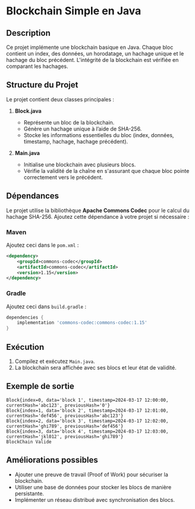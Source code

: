 
# Blockchain Simple en Java

## Description  
Ce projet implémente une blockchain basique en Java. Chaque bloc contient un index, des données, un horodatage, un hachage unique et le hachage du bloc précédent. L'intégrité de la blockchain est vérifiée en comparant les hachages.

## Structure du Projet  
Le projet contient deux classes principales :  

1. **Block.java**  
   - Représente un bloc de la blockchain.  
   - Génère un hachage unique à l’aide de SHA-256.  
   - Stocke les informations essentielles du bloc (index, données, timestamp, hachage, hachage précédent).  

2. **Main.java**  
   - Initialise une blockchain avec plusieurs blocs.  
   - Vérifie la validité de la chaîne en s'assurant que chaque bloc pointe correctement vers le précédent.  

## Dépendances  
Le projet utilise la bibliothèque **Apache Commons Codec** pour le calcul du hachage SHA-256. Ajoutez cette dépendance à votre projet si nécessaire :  

### Maven  
Ajoutez ceci dans le `pom.xml` :  
```xml
<dependency>
    <groupId>commons-codec</groupId>
    <artifactId>commons-codec</artifactId>
    <version>1.15</version>
</dependency>
```

### Gradle  
Ajoutez ceci dans `build.gradle` :  
```gradle
dependencies {
    implementation 'commons-codec:commons-codec:1.15'
}
```

## Exécution  
1. Compilez et exécutez `Main.java`.  
2. La blockchain sera affichée avec ses blocs et leur état de validité.  

## Exemple de sortie  
```shell
Block{index=0, data='block 1', timestamp=2024-03-17 12:00:00, currentHash='abc123', previousHash='0'}
Block{index=1, data='block 2', timestamp=2024-03-17 12:01:00, currentHash='def456', previousHash='abc123'}
Block{index=2, data='block 3', timestamp=2024-03-17 12:02:00, currentHash='ghi789', previousHash='def456'}
Block{index=3, data='block 4', timestamp=2024-03-17 12:03:00, currentHash='jkl012', previousHash='ghi789'}
BlockChain Valide
```

## Améliorations possibles  
- Ajouter une preuve de travail (Proof of Work) pour sécuriser la blockchain.  
- Utiliser une base de données pour stocker les blocs de manière persistante.  
- Implémenter un réseau distribué avec synchronisation des blocs.  

